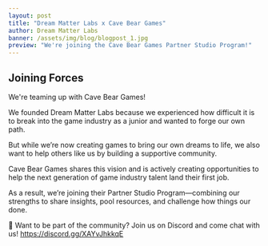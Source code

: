 ```yaml
---
layout: post
title: "Dream Matter Labs x Cave Bear Games"
author: Dream Matter Labs
banner: /assets/img/blog/blogpost_1.jpg
preview: "We're joining the Cave Bear Games Partner Studio Program!"
---
```

<h2 class="post-heading">Joining Forces</h2>

We're teaming up with Cave Bear Games!

We founded Dream Matter Labs because we experienced how difficult it is to break into the game industry as a junior and wanted to forge our own path.

But while we’re now creating games to bring our own dreams to life, we also want to help others like us by building a supportive community.

Cave Bear Games shares this vision and is actively creating opportunities to help the next generation of game industry talent land their first job.

As a result, we’re joining their Partner Studio Program—combining our strengths to share insights, pool resources, and challenge how things our done.

💭 Want to be part of the community? Join us on Discord and come chat with us! <https://discord.gg/XAYvJhkkqE>